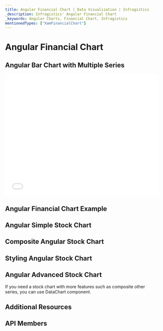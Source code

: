```yaml
---
title: Angular Financial Chart | Data Visualization | Infragistics
_description: Infragistics' Angular Financial Chart
_keywords: Angular Charts, Financial Chart, Infragistics
mentionedTypes: ["XamFinancialChart"]
---
```


# Angular Financial Chart

## Angular Bar Chart with Multiple Series

<div class="sample-container loading" style="height: 400px">
    <iframe id="cc-chart-with-legend" src='{environment:dvDemosBaseUrl}/charts/financial-chart-stock-index-chart' width="100%" height="100%" seamless frameBorder="0" onload="onXPlatSampleIframeContentLoaded(this);" alt="Angular Line Chart With Legend"></iframe>
</div>

<div class="divider--half"></div>

## Angular Financial Chart Example

<!-- TODO use this iframe which will point to a new sample:
<iframe src='{environment:dvDemosBaseUrl}/charts/category-chart-type-Line' width="100%" height="100%" seamless frameBorder="0" onload="onXPlatSampleIframeContentLoaded(this);" alt="Angular Financial Chart Example"></iframe> -->

## Angular Simple Stock Chart

<!-- TODO show code for FinancialChart with:
- the dataSource set to multiple data sources
- the chartType property set to Candlestick
- the zoomSliderType property set to Candlestick
-->

## Composite Angular Stock Chart

<!-- TODO show code for FinancialChart with:
- the dataSource set to multiple data sources
- the volumeType="Column"
- the overlayType="BollingerBands"
- the indicatorTypes="AverageTrueRange"
-->

## Styling Angular Stock Chart

<!-- TODO show code for FinancialChart with:
- the brushes and outlines properties set
- the thickness property set
-->

## Angular Advanced Stock Chart

If you need a stock chart with more features such as composite other series, you can use DataChart component.

<!-- TODO copy and combine content (code snippets, description) from these topics:
	data-chart-type-financial-candlestick-series.md
	data-chart-type-financial-ohlc-series.md
	data-chart-type-financial-line-indicators.md
	data-chart-type-financial-overlays.md
-->

## Additional Resources

<!-- TODO list topic links related to this topic -->

## API Members

<!-- TODO list API links used in this topic -->
